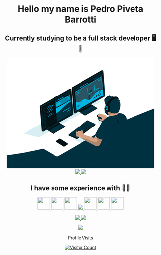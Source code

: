 <div align="center">
  
# Hello my name is Pedro Piveta Barrotti 

## Currently studying to be a full stack developer 🖥️ 🚀

<img src="/giphy.gif">

<div>
  <a href="https://github.com/PedroPiveta">
  <img height="150em" src="https://github-readme-stats.vercel.app/api?username=PedroPiveta&show_icons=true&theme=codeSTACKr&include_all_commits=true&count_private=true"/> 
  <img height="150em" src="https://github-readme-stats.vercel.app/api/top-langs/?username=PedroPiveta&layout=compact&langs_count=7&theme=codeSTACKr"/>  
</div>

## I have some experience with 👨‍💻

<img width="40" height="40" src="https://cdn.jsdelivr.net/gh/devicons/devicon/icons/html5/html5-plain-wordmark.svg" /> <img width="40" height="40" src="https://cdn.jsdelivr.net/gh/devicons/devicon/icons/css3/css3-plain-wordmark.svg" /> <img width="40" height="40" src="https://cdn.jsdelivr.net/gh/devicons/devicon/icons/typescript/typescript-original.svg" /> <img width="40" src="https://cdn.jsdelivr.net/gh/devicons/devicon/icons/react/react-original.svg" /> <img  width="40" height="40" src="https://cdn.jsdelivr.net/gh/devicons/devicon/icons/python/python-original.svg" /> <img src="https://cdn.jsdelivr.net/gh/devicons/devicon/icons/c/c-original.svg" width="40" height="40" /> <img width="40"   height="40" src="https://cdn.jsdelivr.net/gh/devicons/devicon/icons/arduino/arduino-original.svg" />

<img width="40" src="https://cdn.jsdelivr.net/gh/devicons/devicon/icons/ubuntu/ubuntu-plain.svg" />
<img width="40" src="https://cdn.jsdelivr.net/gh/devicons/devicon/icons/windows8/windows8-original.svg" />
          
[<img src = "https://img.shields.io/badge/instagram-%23E4405F.svg?&style=for-the-badge&logo=instagram&logoColor=white">](https://www.instagram.com/pivetapedro/) 
<!--
**PedroPiveta/PedroPiveta** is a ✨ _special_ ✨ repository because its `README.md` (this file) appears on your GitHub profile.
-->
<!-- ![Snake animation](https://github.com/PedroPiveta/PedroPiveta/blob/output/github-contribution-grid-snake.svg) -->

</div>  
  
<p align='center'>Profile Visits<p>
<p align='center'><a href='https://github.com/PedroPiveta'><img src='https://profile-counter.glitch.me/PedroPiveta/count.svg' alt='Visitor Count'></a></p>
